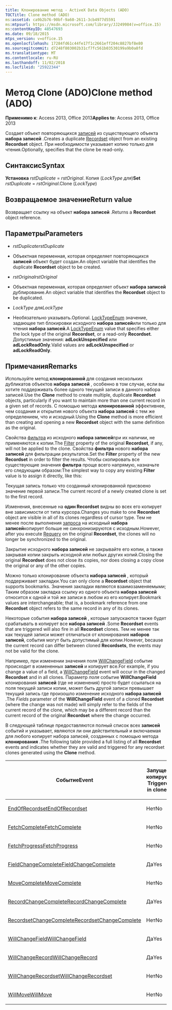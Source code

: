 ```yaml
---
title: Клонирование метод - ActiveX Data Objects (ADO)
TOCTitle: Clone method (ADO)
ms:assetid: ca9b2b76-90bf-9a60-2611-3cb4977d5591
ms:mtpsurl: https://msdn.microsoft.com/library/JJ249984(v=office.15)
ms:contentKeyID: 48547693
ms.date: 09/18/2015
mtps_version: v=office.15
ms.openlocfilehash: 17284fd61c44fe17f1c2661eff204c8827bf8e80
ms.sourcegitcommit: d7248f803002b31cf7fc561b03530199a9b0a8fd
ms.translationtype: MT
ms.contentlocale: ru-RU
ms.lasthandoff: 11/02/2018
ms.locfileid: "25922344"
---
```

# <a name="clone-method-ado"></a><span data-ttu-id="5d1cd-102">Метод Clone (ADO)</span><span class="sxs-lookup"><span data-stu-id="5d1cd-102">Clone method (ADO)</span></span>


<span data-ttu-id="5d1cd-103">**Применимо к**: Access 2013, Office 2013</span><span class="sxs-lookup"><span data-stu-id="5d1cd-103">**Applies to**: Access 2013, Office 2013</span></span>



<span data-ttu-id="5d1cd-104">Создает объект повторяющихся [записей](recordset-object-ado.md) из существующего объекта **набора записей** .</span><span class="sxs-lookup"><span data-stu-id="5d1cd-104">Creates a duplicate [Recordset](recordset-object-ado.md) object from an existing **Recordset** object.</span></span> <span data-ttu-id="5d1cd-105">При необходимости указывает копию только для чтения.</span><span class="sxs-lookup"><span data-stu-id="5d1cd-105">Optionally, specifies that the clone be read-only.</span></span>

## <a name="syntax"></a><span data-ttu-id="5d1cd-106">Синтаксис</span><span class="sxs-lookup"><span data-stu-id="5d1cd-106">Syntax</span></span>

<span data-ttu-id="5d1cd-107">**Установка** *rstDuplicate*  =  *rstOriginal*. Копия (*LockType для*)</span><span class="sxs-lookup"><span data-stu-id="5d1cd-107">**Set** *rstDuplicate* = *rstOriginal*.Clone (*LockType*)</span></span>

## <a name="return-value"></a><span data-ttu-id="5d1cd-108">Возвращаемое значение</span><span class="sxs-lookup"><span data-stu-id="5d1cd-108">Return value</span></span>

<span data-ttu-id="5d1cd-109">Возвращает ссылку на объект **набора записей** .</span><span class="sxs-lookup"><span data-stu-id="5d1cd-109">Returns a **Recordset** object reference.</span></span>

## <a name="parameters"></a><span data-ttu-id="5d1cd-110">Параметры</span><span class="sxs-lookup"><span data-stu-id="5d1cd-110">Parameters</span></span>

  - <span data-ttu-id="5d1cd-111">*rstDuplicate*</span><span class="sxs-lookup"><span data-stu-id="5d1cd-111">*rstDuplicate*</span></span>

  - <span data-ttu-id="5d1cd-112">Объектная переменная, которая определяет повторяющихся **записей** объект будет создан.</span><span class="sxs-lookup"><span data-stu-id="5d1cd-112">An object variable that identifies the duplicate **Recordset** object to be created.</span></span>

  - <span data-ttu-id="5d1cd-113">*rstOriginal*</span><span class="sxs-lookup"><span data-stu-id="5d1cd-113">*rstOriginal*</span></span>

  - <span data-ttu-id="5d1cd-114">Объектная переменная, которая определяет объект **набора записей** дублирование.</span><span class="sxs-lookup"><span data-stu-id="5d1cd-114">An object variable that identifies the **Recordset** object to be duplicated.</span></span>

  - <span data-ttu-id="5d1cd-115">*LockType для*</span><span class="sxs-lookup"><span data-stu-id="5d1cd-115">*LockType*</span></span>

  - <span data-ttu-id="5d1cd-116">Необязательно указывать.</span><span class="sxs-lookup"><span data-stu-id="5d1cd-116">Optional.</span></span> <span data-ttu-id="5d1cd-117">[LockTypeEnum](locktypeenum.md) значение, задающее тип блокировки исходного **набора записей**или только для чтения **набора записей**.</span><span class="sxs-lookup"><span data-stu-id="5d1cd-117">A [LockTypeEnum](locktypeenum.md) value that specifies either the lock type of the original **Recordset**, or a read-only **Recordset**.</span></span> <span data-ttu-id="5d1cd-118">Допустимые значения: **adLockUnspecified** или **adLockReadOnly**.</span><span class="sxs-lookup"><span data-stu-id="5d1cd-118">Valid values are **adLockUnspecified** or **adLockReadOnly**.</span></span>

## <a name="remarks"></a><span data-ttu-id="5d1cd-119">Примечания</span><span class="sxs-lookup"><span data-stu-id="5d1cd-119">Remarks</span></span>

<span data-ttu-id="5d1cd-120">Используйте метод **клонированной** для создания нескольких дубликатов объектов **набора записей** , особенно в том случае, если вы хотите поддерживать более одного текущей записи в данного набора записей.</span><span class="sxs-lookup"><span data-stu-id="5d1cd-120">Use the **Clone** method to create multiple, duplicate **Recordset** objects, particularly if you want to maintain more than one current record in a given set of records.</span></span> <span data-ttu-id="5d1cd-121">С помощью метода **клонированной** эффективнее, чем создания и открытия нового объекта **набора записей** с тем же определением, что и исходный.</span><span class="sxs-lookup"><span data-stu-id="5d1cd-121">Using the **Clone** method is more efficient than creating and opening a new **Recordset** object with the same definition as the original.</span></span>

<span data-ttu-id="5d1cd-122">Свойства [фильтра](filter-property-ado.md) из исходного **набора записей**при их наличии, не применяются к копии.</span><span class="sxs-lookup"><span data-stu-id="5d1cd-122">The [Filter](filter-property-ado.md) property of the original **Recordset**, if any, will not be applied to the clone.</span></span> <span data-ttu-id="5d1cd-123">Свойства **фильтра** нового **набора записей** для фильтрации результатов.</span><span class="sxs-lookup"><span data-stu-id="5d1cd-123">Set the **Filter** property of the new **Recordset** in order to filter the results.</span></span> <span data-ttu-id="5d1cd-124">Чтобы скопировать все существующие значения **фильтра** проще всего напрямую, назначьте его следующим образом:</span><span class="sxs-lookup"><span data-stu-id="5d1cd-124">The simplest way to copy any existing **Filter** value is to assign it directly, like this:</span></span>

<span data-ttu-id="5d1cd-125">Текущая запись только что созданный клонированной присвоено значение первой записи.</span><span class="sxs-lookup"><span data-stu-id="5d1cd-125">The current record of a newly created clone is set to the first record.</span></span>

<span data-ttu-id="5d1cd-126">Изменения, внесенные на **один Recordset** видны во всех его копирует вне зависимости от типа курсора.</span><span class="sxs-lookup"><span data-stu-id="5d1cd-126">Changes you make to one **Recordset** object are visible in all of its clones regardless of cursor type.</span></span> <span data-ttu-id="5d1cd-127">Тем не менее после выполнения [запроса](requery-method-ado.md) на исходный **набора записей**копирует больше не синхронизируются с исходным.</span><span class="sxs-lookup"><span data-stu-id="5d1cd-127">However, after you execute [Requery](requery-method-ado.md) on the original **Recordset**, the clones will no longer be synchronized to the original.</span></span>

<span data-ttu-id="5d1cd-128">Закрытие исходного **набора записей** не закрывайте его копии, а также закрывая копии закрыть исходной или любых других копий.</span><span class="sxs-lookup"><span data-stu-id="5d1cd-128">Closing the original **Recordset** does not close its copies, nor does closing a copy close the original or any of the other copies.</span></span>

<span data-ttu-id="5d1cd-129">Можно только клонирование объекта **набора записей** , который поддерживает закладки.</span><span class="sxs-lookup"><span data-stu-id="5d1cd-129">You can only clone a **Recordset** object that supports bookmarks.</span></span> <span data-ttu-id="5d1cd-130">Значения закладки являются взаимозаменяемыми; Таким образом закладка ссылку из одного объекта **набора записей** относится к одной и той же записи в любом из его копирует.</span><span class="sxs-lookup"><span data-stu-id="5d1cd-130">Bookmark values are interchangeable; that is, a bookmark reference from one **Recordset** object refers to the same record in any of its clones.</span></span>

<span data-ttu-id="5d1cd-131">Некоторые события **набора записей** , которые запускаются также будет срабатывать в копирует все **набора записей** .</span><span class="sxs-lookup"><span data-stu-id="5d1cd-131">Some **Recordset** events that are triggered will also fire in all **Recordset** clones.</span></span> <span data-ttu-id="5d1cd-132">Тем не менее так как текущей записи может отличаться от клонирования **наборов записей**, события могут быть допустимый для копии.</span><span class="sxs-lookup"><span data-stu-id="5d1cd-132">However, because the current record can differ between cloned **Recordsets**, the events may not be valid for the clone.</span></span>

<span data-ttu-id="5d1cd-133">Например, при изменении значения поля [WillChangeField](willchangefield-and-fieldchangecomplete-events-ado.md) событие происходит в измененных **записей** и копирует все.</span><span class="sxs-lookup"><span data-stu-id="5d1cd-133">For example, if you change a value of a field, a [WillChangeField](willchangefield-and-fieldchangecomplete-events-ado.md) event will occur in the changed **Recordset** and in all clones.</span></span> <span data-ttu-id="5d1cd-134">Параметр *поля* событие **WillChangeField** клонирования **записей** (где не изменения) просто будет ссылаться на поля текущей записи копии, может быть другой записи превышает текущий запись где произошло изменение исходного **набора записей** .</span><span class="sxs-lookup"><span data-stu-id="5d1cd-134">The *Fields* parameter of the **WillChangeField** event of a cloned **Recordset** (where the change was not made) will simply refer to the fields of the current record of the clone, which may be a different record than the current record of the original **Recordset** where the change occurred.</span></span>

<span data-ttu-id="5d1cd-135">В следующей таблице предоставляются полный список всех **записей** событий и указывает, являются ли они действительный и включаемая для любого копирует набора записей, созданных с помощью метода **клонирования** .</span><span class="sxs-lookup"><span data-stu-id="5d1cd-135">The following table provided a full listing of all **Recordset** events and indicates whether they are valid and triggered for any recordset clones generated using the **Clone** method.</span></span>

<table>
<colgroup>
<col style="width: 50%" />
<col style="width: 50%" />
</colgroup>
<thead>
<tr class="header">
<th><p><span data-ttu-id="5d1cd-136">Событие</span><span class="sxs-lookup"><span data-stu-id="5d1cd-136">Event</span></span></p></th>
<th><p><span data-ttu-id="5d1cd-137">Запущено копирует?</span><span class="sxs-lookup"><span data-stu-id="5d1cd-137">Triggered in clones?</span></span></p></th>
</tr>
</thead>
<tbody>
<tr class="odd">
<td><p><span data-ttu-id="5d1cd-138"><a href="endofrecordset-event-ado.md">EndOfRecordset</a></span><span class="sxs-lookup"><span data-stu-id="5d1cd-138"><a href="endofrecordset-event-ado.md">EndOfRecordset</a></span></span></p></td>
<td><p><span data-ttu-id="5d1cd-139">Нет</span><span class="sxs-lookup"><span data-stu-id="5d1cd-139">No</span></span></p></td>
</tr>
<tr class="even">
<td><p><span data-ttu-id="5d1cd-140"><a href="fetchcomplete-event-ado.md">FetchComplete</a></span><span class="sxs-lookup"><span data-stu-id="5d1cd-140"><a href="fetchcomplete-event-ado.md">FetchComplete</a></span></span></p></td>
<td><p><span data-ttu-id="5d1cd-141">Нет</span><span class="sxs-lookup"><span data-stu-id="5d1cd-141">No</span></span></p></td>
</tr>
<tr class="odd">
<td><p><span data-ttu-id="5d1cd-142"><a href="fetchprogress-event-ado.md">FetchProgress</a></span><span class="sxs-lookup"><span data-stu-id="5d1cd-142"><a href="fetchprogress-event-ado.md">FetchProgress</a></span></span></p></td>
<td><p><span data-ttu-id="5d1cd-143">Нет</span><span class="sxs-lookup"><span data-stu-id="5d1cd-143">No</span></span></p></td>
</tr>
<tr class="even">
<td><p><span data-ttu-id="5d1cd-144"><a href="willchangefield-and-fieldchangecomplete-events-ado.md">FieldChangeComplete</a></span><span class="sxs-lookup"><span data-stu-id="5d1cd-144"><a href="willchangefield-and-fieldchangecomplete-events-ado.md">FieldChangeComplete</a></span></span></p></td>
<td><p><span data-ttu-id="5d1cd-145">Да</span><span class="sxs-lookup"><span data-stu-id="5d1cd-145">Yes</span></span></p></td>
</tr>
<tr class="odd">
<td><p><span data-ttu-id="5d1cd-146"><a href="willmove-and-movecomplete-events-ado.md">MoveComplete</a></span><span class="sxs-lookup"><span data-stu-id="5d1cd-146"><a href="willmove-and-movecomplete-events-ado.md">MoveComplete</a></span></span></p></td>
<td><p><span data-ttu-id="5d1cd-147">Нет</span><span class="sxs-lookup"><span data-stu-id="5d1cd-147">No</span></span></p></td>
</tr>
<tr class="even">
<td><p><span data-ttu-id="5d1cd-148"><a href="willchangerecord-and-recordchangecomplete-events-ado.md">RecordChangeComplete</a></span><span class="sxs-lookup"><span data-stu-id="5d1cd-148"><a href="willchangerecord-and-recordchangecomplete-events-ado.md">RecordChangeComplete</a></span></span></p></td>
<td><p><span data-ttu-id="5d1cd-149">Да</span><span class="sxs-lookup"><span data-stu-id="5d1cd-149">Yes</span></span></p></td>
</tr>
<tr class="odd">
<td><p><span data-ttu-id="5d1cd-150"><a href="willchangerecordset-and-recordsetchangecomplete-events-ado.md">RecordsetChangeComplete</a></span><span class="sxs-lookup"><span data-stu-id="5d1cd-150"><a href="willchangerecordset-and-recordsetchangecomplete-events-ado.md">RecordsetChangeComplete</a></span></span></p></td>
<td><p><span data-ttu-id="5d1cd-151">Нет</span><span class="sxs-lookup"><span data-stu-id="5d1cd-151">No</span></span></p></td>
</tr>
<tr class="even">
<td><p><span data-ttu-id="5d1cd-152"><a href="willchangefield-and-fieldchangecomplete-events-ado.md">WillChangeField</a></span><span class="sxs-lookup"><span data-stu-id="5d1cd-152"><a href="willchangefield-and-fieldchangecomplete-events-ado.md">WillChangeField</a></span></span></p></td>
<td><p><span data-ttu-id="5d1cd-153">Да</span><span class="sxs-lookup"><span data-stu-id="5d1cd-153">Yes</span></span></p></td>
</tr>
<tr class="odd">
<td><p><span data-ttu-id="5d1cd-154"><a href="willchangerecord-and-recordchangecomplete-events-ado.md">WillChangeRecord</a></span><span class="sxs-lookup"><span data-stu-id="5d1cd-154"><a href="willchangerecord-and-recordchangecomplete-events-ado.md">WillChangeRecord</a></span></span></p></td>
<td><p><span data-ttu-id="5d1cd-155">Да</span><span class="sxs-lookup"><span data-stu-id="5d1cd-155">Yes</span></span></p></td>
</tr>
<tr class="even">
<td><p><span data-ttu-id="5d1cd-156"><a href="willchangerecordset-and-recordsetchangecomplete-events-ado.md">WillChangeRecordset</a></span><span class="sxs-lookup"><span data-stu-id="5d1cd-156"><a href="willchangerecordset-and-recordsetchangecomplete-events-ado.md">WillChangeRecordset</a></span></span></p></td>
<td><p><span data-ttu-id="5d1cd-157">Нет</span><span class="sxs-lookup"><span data-stu-id="5d1cd-157">No</span></span></p></td>
</tr>
<tr class="odd">
<td><p><span data-ttu-id="5d1cd-158"><a href="willmove-and-movecomplete-events-ado.md">WillMove</a></span><span class="sxs-lookup"><span data-stu-id="5d1cd-158"><a href="willmove-and-movecomplete-events-ado.md">WillMove</a></span></span></p></td>
<td><p><span data-ttu-id="5d1cd-159">Нет</span><span class="sxs-lookup"><span data-stu-id="5d1cd-159">No</span></span></p></td>
</tr>
</tbody>
</table>

